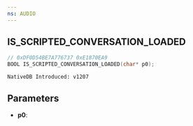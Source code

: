 ```yaml
---
ns: AUDIO
---
```

## IS_SCRIPTED_CONVERSATION_LOADED

```c
// 0xDF0D54BE7A776737 0xE1870EA9
BOOL IS_SCRIPTED_CONVERSATION_LOADED(char* p0);
```

```
NativeDB Introduced: v1207
```

## Parameters
* **p0**:

